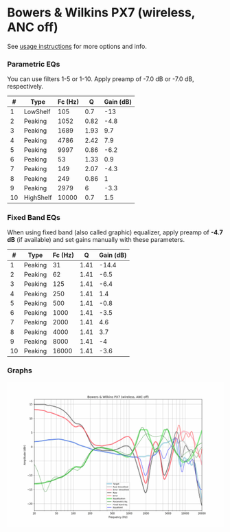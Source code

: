 # Bowers & Wilkins PX7 (wireless, ANC off)
See [usage instructions](https://github.com/jaakkopasanen/AutoEq#usage) for more options and info.

### Parametric EQs
You can use filters 1-5 or 1-10. Apply preamp of -7.0 dB or -7.0 dB, respectively.

|   # | Type      |   Fc (Hz) |    Q |   Gain (dB) |
|-----|-----------|-----------|------|-------------|
|   1 | LowShelf  |       105 | 0.7  |       -13   |
|   2 | Peaking   |      1052 | 0.82 |        -4.8 |
|   3 | Peaking   |      1689 | 1.93 |         9.7 |
|   4 | Peaking   |      4786 | 2.42 |         7.9 |
|   5 | Peaking   |      9997 | 0.86 |        -6.2 |
|   6 | Peaking   |        53 | 1.33 |         0.9 |
|   7 | Peaking   |       149 | 2.07 |        -4.3 |
|   8 | Peaking   |       249 | 0.86 |         1   |
|   9 | Peaking   |      2979 | 6    |        -3.3 |
|  10 | HighShelf |     10000 | 0.7  |         1.5 |

### Fixed Band EQs
When using fixed band (also called graphic) equalizer, apply preamp of **-4.7 dB** (if available) and set gains manually with these parameters.

|   # | Type    |   Fc (Hz) |    Q |   Gain (dB) |
|-----|---------|-----------|------|-------------|
|   1 | Peaking |        31 | 1.41 |       -14.4 |
|   2 | Peaking |        62 | 1.41 |        -6.5 |
|   3 | Peaking |       125 | 1.41 |        -6.4 |
|   4 | Peaking |       250 | 1.41 |         1.4 |
|   5 | Peaking |       500 | 1.41 |        -0.8 |
|   6 | Peaking |      1000 | 1.41 |        -3.5 |
|   7 | Peaking |      2000 | 1.41 |         4.6 |
|   8 | Peaking |      4000 | 1.41 |         3.7 |
|   9 | Peaking |      8000 | 1.41 |        -4   |
|  10 | Peaking |     16000 | 1.41 |        -3.6 |

### Graphs
![](./Bowers%20&%20Wilkins%20PX7%20(wireless,%20ANC%20off).png)
